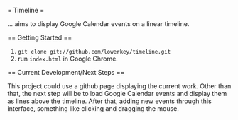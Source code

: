 = Timeline = 

... aims to display Google Calendar events on a linear timeline.

== Getting Started ==

1. `git clone git://github.com/lowerkey/timeline.git`
2. run `index.html` in Google Chrome.

== Current Development/Next Steps ==

This project could use a github page displaying the current work.
Other than that, the next step will be to load Google Calendar events 
and display them as lines above the timeline. 
After that, adding new events through this interface, something like
clicking and dragging the mouse. 
